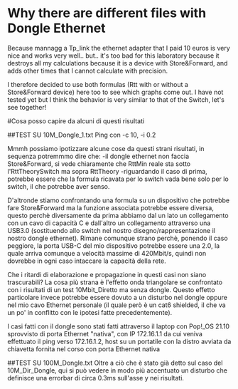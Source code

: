 # Why there are different files with Dongle Ethernet
Because mannagg a  Tp_link the ethernet adapter that I paid 10 euros is very nice and works very well.. but.. it's too bad for this laboratory because it destroys all my calculations because it is a device with Store&Forward, and adds other times that I cannot calculate with precision.

I therefore decided to use both formulas (Rtt with or without a Store&Forward device) here too to see which graphs come out. I have not tested yet but I think the behavior is very similar to that of the Switch, let's see together!


#Cosa posso capire da alcuni di questi risultati

##TEST SU 10M_Dongle_1.txt
Ping con -c 10, -i 0.2

Mmmh possiamo ipotizzare alcune cose da questi strani risultati, in sequenza potremmmo dire che:
-il dongle ethernet non faccia Store&Forward, si vede chiaramente che RttMin reale sta sotto l'RttTheorySwitch ma sopra RttTheory
-riguardando il caso di prima, potrebbe essere che la formula ricavata per lo switch vada bene solo per lo switch, il che potrebbe aver senso.


 D'altronde stiamo confrontando una formula su un dispositivo che potrebbe fare Store&Forward ma la funzione associata potrebbe essere diversa, questo perchè diversamente da prima abbiamo dal un lato un collegamento con un cavo di capacità C e dall'altro un collegamento attraverso una USB3.0 (sostituendo allo switch nel nostro disegno/rappresentazione il nostro dongle ethernet). Rimane comunque strano perchè, ponendo il caso peggiore, la porta USB-C del mio dispositivo potrebbe essere una 2.0, la quale arriva comunque a velocità massime di 420Mbit/s, quindi non dovrebbe in ogni caso intaccare la capacità della rete.
 
Che i ritardi di elaborazione e propagazione in questi casi non siano trascurabili?
La cosa più strana è l'effetto onda triangolare se confrontato con i risultati di un test 10Mbit_Diretto ma senza dongle. Questo effetto particolare invece potrebbe essere dovuto a un disturbo nel dongle oppure nel mio cavo Ethernet personale (il quale però è un cat6 shielded, il che va un po' in conflitto con le ipotesi fatte precedentemente).

I casi fatti con il dongle sono stati fatti attraverso il laptop con Pop!_OS 21.10 sprovvisto di porta Ethernet "nativa", con IP 172.16.1.1 da cui veniva effettuato il ping verso 172.16.1.2, host su un portatile con la distro avviata da chiavetta fornita nel corso con porta Ethernet nativa


##TEST SU 100M_Dongle.txt
Oltre a ciò che è stato già detto sul caso del 10M_Dir_Dongle, qui si può vedere in modo più accentuato un disturbo che definisce una errorbar di circa 0.3ms sull'asse y nei risultati.

